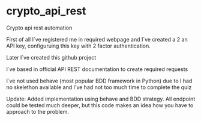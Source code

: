 # crypto_api_rest
Crypto api rest automation

First of all I´ve registered me in required webpage and I´ve created a 2 an API key, configuruing this key with 2 factor
authentication.

Later I´ve created this github project

I´ve based in official API REST documentation to create required requests

I´ve not used behave (most popular BDD framework in Python) due to I had no skelethon available and I've had not too much time to complete the quiz

Update: Added implementation using behave and BDD strategy. All endpoint could be tested much deeper, but this code makes an idea how you have to approach to the problem. 
